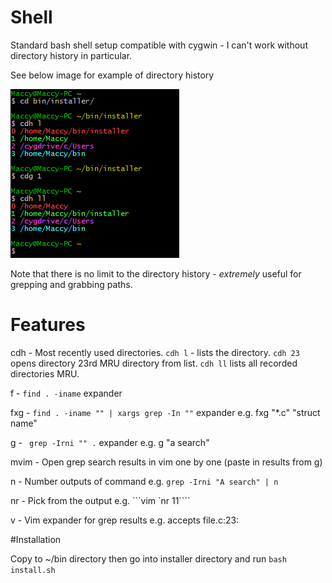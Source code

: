 Shell
=====

Standard bash shell setup compatible with cygwin - I can't work without directory history in particular.

See below image for example of directory history


![](installer/cdh.png)


Note that there is no limit to the directory history - _extremely_ useful for grepping and grabbing paths.



# Features
cdh - Most recently used directories. ```cdh l``` - lists the directory. ```cdh 23``` opens directory 23rd MRU directory from list. ```cdh ll``` lists all recorded directories MRU.

f - ```find . -iname``` expander

fxg - ```find . -iname "" | xargs grep -In ""``` expander e.g. fxg "\*.c" "struct name"

g - ``` grep -Irni "" .``` expander e.g. g "a search"

mvim - Open grep search results in vim one by one (paste in results from g)

n - Number outputs of command e.g. ```grep -Irni "A search" | n```

nr - Pick from the output e.g. ```vim \`nr 11\````

v - Vim expander for grep results e.g. accepts file.c:23:


#Installation

Copy to ~/bin directory then go into installer directory and run ```bash install.sh```
